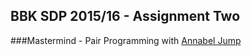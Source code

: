 ## BBK SDP 2015/16 - Assignment Two
###Mastermind - Pair Programming with [Annabel Jump][1]

[1]: https://github.com/annabeljump
